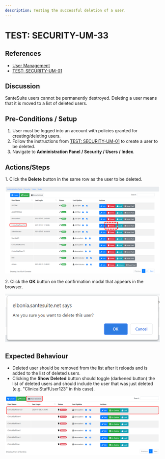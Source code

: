 ```yaml
---
description: Testing the successful deletion of a user.
---
```


# TEST: SECURITY-UM-33

## References

* [User Management](broken-reference)
* [TEST: SECURITY-UM-01](test-security-um-01.md)&#x20;

## Discussion

SanteSuite users cannot be permanently destroyed. Deleting a user means that it is moved to a list of deleted users.&#x20;

## Pre-Conditions / Setup

1. User must be logged into an account with policies granted for creating/deleting users.
2. Follow the instructions from [TEST: SECURITY-UM-01](test-security-um-01.md) to create a user to be deleted.
3. Navigate to **Administration Panel / Security / Users / Index**.

## Actions/Steps

1\. Click the **Delete** button in the same row as the user to be deleted.

![](<../../../../../../../../../.gitbook/assets/image (308).png>)

2\. Click the **OK** button on the confirmation modal that appears in the browser.

![](<../../../../../../../../../.gitbook/assets/image (325).png>)

## Expected Behaviour

* Deleted user should be removed from the list after it reloads and is added to the list of deleted users.
* Clicking the **Show Deleted** button should toggle (darkened button) the list of deleted users and should include the user that was just deleted (e.g. "ClinicalStaffUser123" in this case).

![](<../../../../../../../../../.gitbook/assets/image (302).png>)
